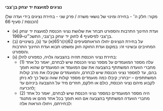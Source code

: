 **נציגים למועצת יד יצחק בן־צבי**

(מקור: חלק ה׳ - בחירה ומינוי של נושאי משרה / פרק שני - בחירת נציגים בידי ועדה של הכנסת / סעיף 66)
 * (א) ועדת החינוך התרבות והספורט תבחר את שלושת נציגי הכנסת למועצת יד יצחק בן־צבי לפיסעיף 4 לחוק יד יצחק בן־צבי, התשכ״ט–1969.
 * (ב) על בחירת הנציגים יחולו הוראותסעיפים 62(ה)ו־65(א) עד (ג), בשינויים המחויבים ובשינוי זה: במקום ועדת החוקה חוק ומשפט תבוא ועדת החינוך התרבות והספורט.
 * (ג) בחירת נציגי הכנסת תהיה בהצבעה גלויה, כמפורט להלן:
   * (1) עלה מספר המועמדים על מספר נציגי הכנסת שיש לבחרם, יאמר כל אחד מחברי הוועדה המשתתף בהצבעה את שם המועמד או המועמדים שהוא תומך בהם, עד למספר נציגי הכנסת שיש לבחרם, והמועמדים שקיבלו את מרב קולות המשתתפים – ייבחרו; קיבלו כמה מועמדים מספר קולות שווה ובשל כך לא ניתן לקבוע מיהם נציגי הכנסת, כולם או חלקם, חוזרים מיד על ההצבעה ביניהם עד להכרעה;
   * (2) היה מספר המועמדים כמספר נציגי הכנסת שיש לבחרם, יאמר כל אחד מחברי הוועדה המשתתף בהצבעה אם הוא תומך בכל אחד מהם או מתנגד לבחירתם, ויחולו הוראות אלה: